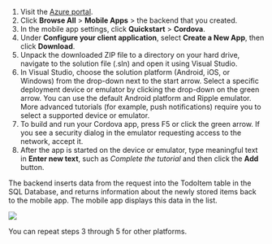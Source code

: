 
1. Visit the [Azure portal].
2. Click **Browse All** > **Mobile Apps** > the backend that you created.
3. In the mobile app settings, click **Quickstart** > **Cordova**.
4. Under **Configure your client application**, select **Create a New App**, then click **Download**.
2. Unpack the downloaded ZIP file to a directory on your hard drive, navigate to the solution file (.sln) and
    open it using Visual Studio.
3. In Visual Studio, choose the solution platform (Android, iOS, or Windows) from the drop-down next to the
    start arrow. Select a specific deployment device or emulator by clicking the drop-down on the green
    arrow. You can use the default Android platform and Ripple emulator. More advanced tutorials
    (for example, push notifications) require you to select a supported device or emulator.
4. To build and run your Cordova app, press F5 or click the green arrow. If you see a security dialog
    in the emulator requesting access to the network, accept it.
5. After the app is started on the device or emulator, type meaningful text in **Enter new text**, such
    as *Complete the tutorial* and then click the **Add** button.

The backend inserts data from the request into the TodoItem table in the SQL Database, and returns
information about the newly stored items back to the mobile app. The mobile app displays this data in
the list.

![](./media/app-service-mobile-cordova-quickstart/quickstart-startup.png)

You can repeat steps 3 through 5 for other platforms.

[Azure portal]: https://portal.azure.com/
